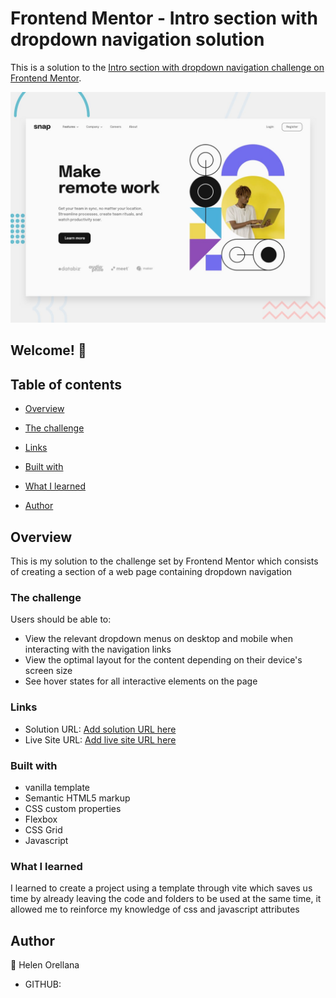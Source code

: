 # Frontend Mentor - Intro section with dropdown navigation solution

This is a solution to the [Intro section with dropdown navigation challenge on Frontend Mentor](https://www.frontendmentor.io/challenges/intro-section-with-dropdown-navigation-ryaPetHE5).

![Design preview for the Intro section with dropdown navigation coding challenge](./design/desktop-preview.jpg)

## Welcome! 👋

## Table of contents

- [Overview](#overview)
- [The challenge](#the-challenge)
- [Links](#links)
- [Built with](#built-with)
- [What I learned](#what-i-learned)

- [Author](#author)

## Overview

This is my solution to the challenge set by Frontend Mentor which consists of creating a section of a web page containing dropdown navigation

### The challenge

Users should be able to:

- View the relevant dropdown menus on desktop and mobile when interacting with the navigation links
- View the optimal layout for the content depending on their device's screen size
- See hover states for all interactive elements on the page

### Links

- Solution URL: [Add solution URL here](https://github.com/HmadyGalo/Intro-section-with-dropdown-navigation.git)
- Live Site URL: [Add live site URL here]()

### Built with

- vanilla template
- Semantic HTML5 markup
- CSS custom properties
- Flexbox
- CSS Grid
- Javascript

### What I learned

I learned to create a project using a template through vite which saves us time by already leaving the code and folders to be used at the same time, it allowed me to reinforce my knowledge of css and javascript attributes

## Author

👤 Helen Orellana

 <ul>
    <li>GITHUB: <a name="@HmadyGalo"></a</li>

  </ul>
